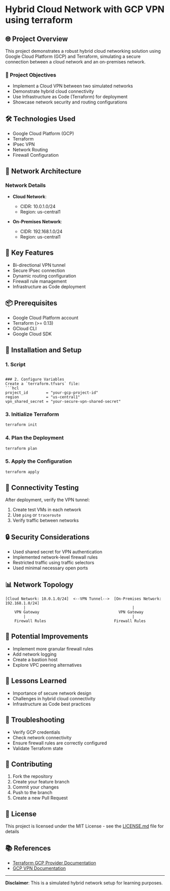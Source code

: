 # Hybrid Cloud Network with GCP VPN using terraform

## 🌐 Project Overview

This project demonstrates a robust hybrid cloud networking solution using Google Cloud Platform (GCP) and Terraform, simulating a secure connection between a cloud network and an on-premises network.

### 🎯 Project Objectives
- Implement a Cloud VPN between two simulated networks
- Demonstrate hybrid cloud connectivity
- Use Infrastructure as Code (Terraform) for deployment
- Showcase network security and routing configurations

## 🛠 Technologies Used
- Google Cloud Platform (GCP)
- Terraform
- IPsec VPN
- Network Routing
- Firewall Configuration

## 📐 Network Architecture

### Network Details
- **Cloud Network**: 
  - CIDR: 10.0.1.0/24
  - Region: us-central1

- **On-Premises Network**:
  - CIDR: 192.168.1.0/24
  - Region: us-central1

## 🚀 Key Features
- Bi-directional VPN tunnel
- Secure IPsec connection
- Dynamic routing configuration
- Firewall rule management
- Infrastructure as Code deployment

## 📦 Prerequisites
- Google Cloud Platform account
- Terraform (>= 0.13)
- GCloud CLI
- Google Cloud SDK

## 🔧 Installation and Setup

### 1. Script



```

### 2. Configure Variables
Create a `terraform.tfvars` file:
```hcl
project_id        = "your-gcp-project-id"
region            = "us-central1"
vpn_shared_secret = "your-secure-vpn-shared-secret"
```

### 3. Initialize Terraform
```bash
terraform init
```

### 4. Plan the Deployment
```bash
terraform plan
```

### 5. Apply the Configuration
```bash
terraform apply
```

## 🧪 Connectivity Testing
After deployment, verify the VPN tunnel:
1. Create test VMs in each network
2. Use `ping` or `traceroute`
3. Verify traffic between networks

## 🔒 Security Considerations
- Used shared secret for VPN authentication
- Implemented network-level firewall rules
- Restricted traffic using traffic selectors
- Used minimal necessary open ports

## 📊 Network Topology
```
[Cloud Network: 10.0.1.0/24]  <--VPN Tunnel-->  [On-Premises Network: 192.168.1.0/24]
        |                                               |
    VPN Gateway                                   VPN Gateway
        |                                               |
    Firewall Rules                              Firewall Rules
```

## 🚧 Potential Improvements
- Implement more granular firewall rules
- Add network logging
- Create a bastion host
- Explore VPC peering alternatives

## 📝 Lessons Learned
- Importance of secure network design
- Challenges in hybrid cloud connectivity
- Infrastructure as Code best practices

## 📌 Troubleshooting
- Verify GCP credentials
- Check network connectivity
- Ensure firewall rules are correctly configured
- Validate Terraform state

## 🤝 Contributing
1. Fork the repository
2. Create your feature branch
3. Commit your changes
4. Push to the branch
5. Create a new Pull Request

## 📜 License
This project is licensed under the MIT License - see the [LICENSE.md](LICENSE.md) file for details

## 📚 References
- [Terraform GCP Provider Documentation](https://registry.terraform.io/providers/hashicorp/google/latest/docs)
- [GCP VPN Documentation](https://cloud.google.com/network-connectivity/docs/vpn)

---

**Disclaimer**: This is a simulated hybrid network setup for learning purposes.
